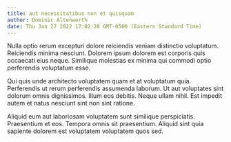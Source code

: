 ```yaml
---
title: aut necessitatibus non et quisquam
author: Dominic Altenwerth
date: Thu Jan 27 2022 17:02:28 GMT-0500 (Eastern Standard Time)
---
```

Nulla optio rerum excepturi dolore reiciendis veniam distinctio voluptatum. Reiciendis minima nesciunt. Dolorem ipsum dolorem est corporis quis occaecati eius neque. Similique molestias ex minima qui commodi optio perferendis voluptatum esse.

 Qui quis unde architecto voluptatem quam et at voluptatum quia. Perferendis ut rerum perferendis assumenda laborum. Ut aut voluptates sint dolorum omnis dignissimos. Illum eos debitis. Neque ullam nihil. Est impedit autem et natus nesciunt sint non sint ratione.

 Aliquid eum aut laboriosam voluptatem sunt similique perspiciatis. Praesentium et eos. Tempora omnis sit praesentium. Aliquid sint quia sapiente dolorem est voluptatem voluptatem quos sed.